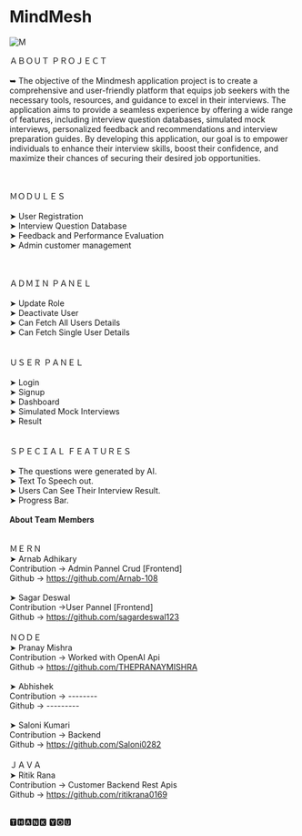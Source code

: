# MindMesh
 
![M](https://github.com/ritikrana0169/MindMesh/assets/99540875/6a1577ca-ab4d-4520-9df7-58b5abaa614d)
<br>
  
ＡＢＯＵＴ ＰＲＯＪＥＣＴ<br><br>
➥
The objective of the Mindmesh application project is to create a comprehensive and user-friendly platform that equips job seekers with the necessary tools, resources, and guidance to excel in their interviews. The application aims to provide a seamless experience by offering a wide range of features, including interview question databases, simulated mock interviews, personalized feedback and recommendations and interview preparation guides. By developing this application, our goal is to empower individuals to enhance their interview skills, boost their confidence, and maximize their chances of securing their desired job opportunities.

<br><br>
ＭＯＤＵＬＥＳ <br><br>
➤  User Registration <br>
➤  Interview Question Database<br>
➤  Feedback and Performance Evaluation<br>
➤  Admin customer management <br>

<br>
<br>
ＡＤＭＩＮ ＰＡＮＥＬ
<br>
<br>
➤ Update Role<br>
➤ Deactivate User<br>
➤ Can Fetch All Users Details<br>
➤ Can Fetch Single User Details<br>
<br><br>
ＵＳＥＲ ＰＡＮＥＬ
<br>
<br>
➤ Login <br>
➤ Signup<br>
➤ Dashboard<br>
➤ Simulated Mock Interviews<br>
➤ Result <br>
<br>
<br>
ＳＰＥＣＩＡＬ ＦＥＡＴＵＲＥＳ<br><br>
➤ The questions were generated by AI.<br>
➤ Text To Speech out.<br>
➤ Users Can See Their Interview Result.<br>
➤ Progress Bar.<br><br>
𝐀𝐛𝐨𝐮𝐭 𝐓𝐞𝐚𝐦 𝐌𝐞𝐦𝐛𝐞𝐫𝐬  <br><br>
 
ＭＥＲＮ<br>
➤ Arnab Adhikary <br>Contribution -> Admin Pannel Crud [Frontend] <br> Github -> https://github.com/Arnab-108<br><br>
➤ Sagar Deswal  <br> Contribution ->User Pannel  [Frontend]       <br>   Github -> https://github.com/sagardeswal123<br><br>
ＮＯＤＥ<br>
➤ Pranay Mishra <br>Contribution -> Worked with OpenAI Api <br> Github ->  https://github.com/THEPRANAYMISHRA <br><br>
➤ Abhishek <br>Contribution -> -------- <br> Github -> ---------<br><br>
➤ Saloni Kumari <br>Contribution -> Backend <br> Github -> https://github.com/Saloni0282<br><br>
ＪＡＶＡ<br>
➤ Ritik Rana <br>Contribution -> Customer Backend Rest Apis <br> Github -> https://github.com/ritikrana0169<br><br>

🆃🅷🅰🅽🅺 🆈🅾🆄
